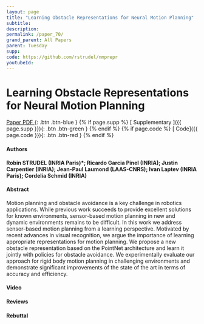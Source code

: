 ```yaml
---
layout: page
title: "Learning Obstacle Representations for Neural Motion Planning"
subtitle: 
description:
permalink: /paper_70/
grand_parent: All Papers
parent: Tuesday
supp: 
code: https://github.com/rstrudel/nmprepr
youtubeId: 
---
```


# Learning Obstacle Representations for Neural Motion Planning

[<i class="fa fa-file-text-o" aria-hidden="true"></i> Paper PDF ](https://drive.google.com/file/d/1xgkZrgMfMr_aP2D1n2ljtWRCkQxsEJ0L/view){: .btn .btn-blue } {% if page.supp %} [<i class="fa fa-file-text-o" aria-hidden="true"></i> Supplementary ]({{ page.supp }}){: .btn .btn-green } {% endif %} {% if page.code %} [<i class="fa fa-github" aria-hidden="true"></i> Code]({{ page.code }}){: .btn .btn-red }
{% endif %}

#### Authors
**Robin STRUDEL (INRIA Paris)*; Ricardo Garcia Pinel (INRIA); Justin Carpentier (INRIA); Jean-Paul Laumond (LAAS-CNRS); Ivan Laptev (INRIA Paris); Cordelia Schmid (INRIA)**

#### Abstract
Motion planning and obstacle avoidance is a key challenge in robotics applications. While previous work succeeds to provide excellent solutions for known environments, sensor-based motion planning in new and dynamic environments remains to be  difficult. In this work we address sensor-based motion planning from a learning perspective. Motivated by recent advances in visual recognition, we argue the importance of learning appropriate representations for motion planning. We propose a new obstacle representation based on the PointNet architecture and learn it jointly with policies for obstacle avoidance. We experimentally evaluate our approach for rigid body motion planning in challenging environments and demonstrate significant improvements of the state of the art in terms of accuracy and efficiency. 

#### Video 

#### Reviews

#### Rebuttal
